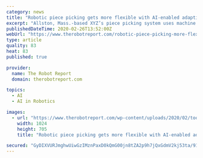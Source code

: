 ```yaml
---
category: news
title: "Robotic piece picking gets more flexible with AI-enabled adaptive tooling"
excerpt: "Allston, Mass.-based XYZ’s piece picking system uses machine vision, but it does not rely exclusively on artificial intelligence models. A combination of mechanical and machine learning approaches is necessary, said Peter Yu, chief technology officer at the startup. “With both [approaches] and our tool changer, a robot can pick nearly ..."
publishedDateTime: 2020-02-26T13:52:00Z
webUrl: "https://www.therobotreport.com/robotic-piece-picking-more-flexible-ai-enabled-adaptive-tooling/"
type: article
quality: 83
heat: 83
published: true

provider:
  name: The Robot Report
  domain: therobotreport.com

topics:
  - AI
  - AI in Robotics

images:
  - url: "https://www.therobotreport.com/wp-content/uploads/2020/02/tool-changer-swaping_3MB-1024x705.jpg"
    width: 1024
    height: 705
    title: "Robotic piece picking gets more flexible with AI-enabled adaptive tooling"

secured: "GyDIXVURJmghwUiwGzIMznPaxD0kQmG00jn8tZA2p9h7jQxGdmV2kj53ta/91nSDU5nH1uO69dlnRfNg2an103moGVPcW/kCOmuHPnhZ/mkCfDvb+ukl66HTiLssru/awfADObSAF/8jIR/cde5UDWoD4EwJgicx7iSdljqtp5qzW86MD0f41DOHcSJqPZxLGwrz1fV0K1AsUU+ZMquq0jm1247nGEPQj2hZ6eq+vkrcPEk5T2CoStJE7r7uqWPAS0ec28bvXbaQLczvMzCCTMjscQ2n9RoS/AAb/Ctgn6hcgjOir0wB1MURu2aUXEbJ;BR6jihsHW476JLcpX6m+Yg=="
---
```


